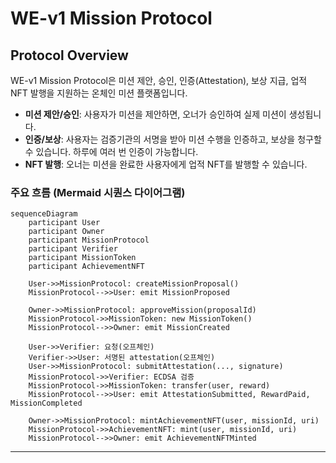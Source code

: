 # WE-v1 Mission Protocol

## Protocol Overview

WE-v1 Mission Protocol은 미션 제안, 승인, 인증(Attestation), 보상 지급, 업적 NFT 발행을 지원하는 온체인 미션 플랫폼입니다.

- **미션 제안/승인**: 사용자가 미션을 제안하면, 오너가 승인하여 실제 미션이 생성됩니다.
- **인증/보상**: 사용자는 검증기관의 서명을 받아 미션 수행을 인증하고, 보상을 청구할 수 있습니다. 하루에 여러 번 인증이 가능합니다.
- **NFT 발행**: 오너는 미션을 완료한 사용자에게 업적 NFT를 발행할 수 있습니다.

### 주요 흐름 (Mermaid 시퀀스 다이어그램)

```mermaid
sequenceDiagram
    participant User
    participant Owner
    participant MissionProtocol
    participant Verifier
    participant MissionToken
    participant AchievementNFT

    User->>MissionProtocol: createMissionProposal()
    MissionProtocol-->>User: emit MissionProposed

    Owner->>MissionProtocol: approveMission(proposalId)
    MissionProtocol->>MissionToken: new MissionToken()
    MissionProtocol-->>Owner: emit MissionCreated

    User->>Verifier: 요청(오프체인)
    Verifier->>User: 서명된 attestation(오프체인)
    User->>MissionProtocol: submitAttestation(..., signature)
    MissionProtocol->>Verifier: ECDSA 검증
    MissionProtocol->>MissionToken: transfer(user, reward)
    MissionProtocol-->>User: emit AttestationSubmitted, RewardPaid, MissionCompleted

    Owner->>MissionProtocol: mintAchievementNFT(user, missionId, uri)
    MissionProtocol->>AchievementNFT: mint(user, missionId, uri)
    MissionProtocol-->>Owner: emit AchievementNFTMinted
```

---